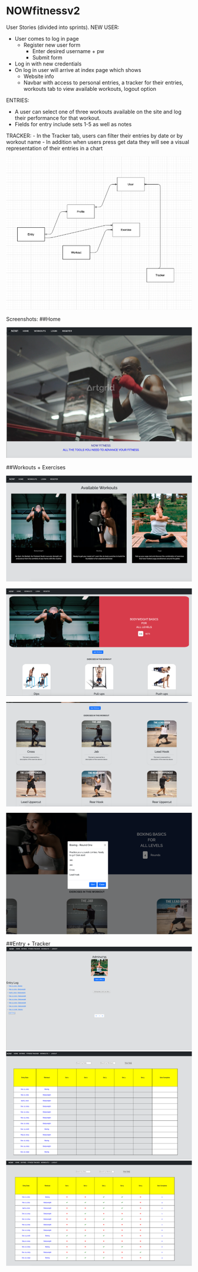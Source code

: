 # NOWfitnessv2


User Stories (divided into sprints).
  NEW USER: 
  - User comes to log in page 
    - Register new user form
      - Enter desired username + pw 
      - Submit form
  - Log in with new credentials 
  - On log in user will arrive at index page which shows 
    - Website info 
    - Navbar with access to personal entries, a tracker for their entries, workouts tab to view available workouts, logout option 
  
  ENTRIES:
  - A user can select one of three workouts available on the site and log their performance for that workout.
  - Fields for entry include sets 1-5 as well as notes

TRACKER:
    - In the Tracker tab, users can filter their entries by date or by workout name 
    - In addition when users press get data they will see a visual representation of their entries in a chart 

![ERD](assets/images/ERD.png)


Screenshots:
##Home

![HOME](assets/images/web1.png)

##Workouts + Exercises

![WORKOUT INDEX](assets/images/web2.png)

![SAMPLE WORKOUT](assets/images/web3.png)

![SAMPLE EXERCISES](assets/images/web4.png)

![SAMPLE EXERCISES 2](assets/images/web5.png)

##Entry + Tracker
![ENTRY LOG](assets/images/web6.png)
![TRACKER](assets/images/web7.png)
![TRACKER - VIEW DATA](assets/images/web8.png)

